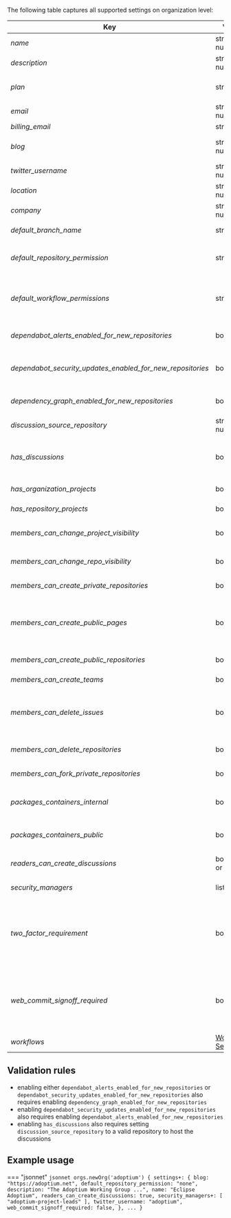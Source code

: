 The following table captures all supported settings on organization level:

| Key                                                        | Value                                     | Description                                                                                                                                                                    | Notes                                                  |
|------------------------------------------------------------|-------------------------------------------|--------------------------------------------------------------------------------------------------------------------------------------------------------------------------------|--------------------------------------------------------|
| _name_                                                     | string or null                            | The display name of the organization                                                                                                                                           |                                                        |
| _description_                                              | string or null                            | The description of the organization                                                                                                                                            |                                                        |
| _plan_                                                     | string                                    | The billing plan of the organization                                                                                                                                           | read-only property                                     |
| _email_                                                    | string or null                            | The main contact point of the organization                                                                                                                                     |                                                        |
| _billing_email_                                            | string                                    | The billing email                                                                                                                                                              |                                                        |
| _blog_                                                     | string or null                            | The blog url (usually links to the homepage of the organization)                                                                                                               |                                                        |
| _twitter_username_                                         | string or null                            | The twitter username of the organization                                                                                                                                       |                                                        |
| _location_                                                 | string or null                            | The geographic location of the organization                                                                                                                                    |                                                        |
| _company_                                                  | string or null                            | The company name if                                                                                                                                                            |                                                        |
| _default_branch_name_                                      | string                                    | The default branch name for newly created repositories                                                                                                                         |                                                        |
| _default_repository_permission_                            | string                                    | The base permission for all members of the organization for its repositories                                                                                                   | `none`, `read`, `write` or `admin`                     |
| _default_workflow_permissions_                             | string                                    | The default permissions granted to the GITHUB_TOKEN when running workflows in this organization                                                                                | `read` or `write`                                      |
| _dependabot_alerts_enabled_for_new_repositories_           | boolean                                   | If dependabot alerts will be enabled by default for newly created repos                                                                                                        |                                                        |
| _dependabot_security_updates_enabled_for_new_repositories_ | boolean                                   | If dependabot security updates will be enabled by default for newly created repos                                                                                              |                                                        |
| _dependency_graph_enabled_for_new_repositories_            | boolean                                   | If the dependency graph is will be enabled by default for newly created repos                                                                                                  |                                                        |
| _discussion_source_repository_                             | string or null                            | The source repository to host organization discussions                                                                                                                         |                                                        |
| _has_discussions_                                          | boolean                                   | If discussions are enabled for the organization. If `true`, property `discussion_source_repository` must be set as well                                                        |                                                        |
| _has_organization_projects_                                | boolean                                   | If the organization can have organization projects                                                                                                                             |                                                        |
| _has_repository_projects_                                  | boolean                                   | If the repositories can have repository projects                                                                                                                               |                                                        |
| _members_can_change_project_visibility_                    | boolean                                   | If members with admin permissions for a project can change its visibility                                                                                                      |                                                        |
| _members_can_change_repo_visibility_                       | boolean                                   | If members with admin permissions for a repo can change its visibility                                                                                                         |                                                        |
| _members_can_create_private_repositories_                  | boolean                                   | If members can create private repos                                                                                                                                            |                                                        |
| _members_can_create_public_pages_                          | boolean                                   | If members can create public GitHub Pages sites in this organization. If disabled, no GitHub Pages will not be published for the organization.                                 |                                                        |
| _members_can_create_public_repositories_                   | boolean                                   | If members can create public repos                                                                                                                                             |                                                        |
| _members_can_create_teams_                                 | boolean                                   | If members can create new teams                                                                                                                                                |                                                        |
| _members_can_delete_issues_                                | boolean                                   | If members with admin permissions for a repo can delete issues, otherwise only organization owners can delete issues                                                           |                                                        |
| _members_can_delete_repositories_                          | boolean                                   | If members with admin permissions for a repo can delete or transfer it                                                                                                         |                                                        |
| _members_can_fork_private_repositories_                    | boolean                                   | If members can fork private repos                                                                                                                                              |                                                        |
| _packages_containers_internal_                             | boolean                                   | If members can publish internal releases / containers visible to all organization members                                                                                      |                                                        |
| _packages_containers_public_                               | boolean                                   | If members can publish public releases / containers visible to anyone                                                                                                          |                                                        |
| _readers_can_create_discussions_                           | boolean or null                           | If users with read access can create and comment on discussions                                                                                                                |                                                        |
| _security_managers_                                        | list[string]                              | List of teams that should act as security managers                                                                                                                             |                                                        |
| _two_factor_requirement_                                   | boolean                                   | If two factor is required for all members                                                                                                                                      | read-only property, can only be changed via the Web UI |
| _web_commit_signoff_required_                              | boolean                                   | If repositories require contributors to sign-off on commits they make through GitHub's web interface. If enabled on organization level, it overrides the setting on repo level |                                                        |
| _workflows_                                                | [Workflow Settings](workflow-settings.md) | Workflow settings on organizational level                                                                                                                                      |                                                        |

## Validation rules

- enabling either `dependabot_alerts_enabled_for_new_repositories` or `dependabot_security_updates_enabled_for_new_repositories` also requires enabling `dependency_graph_enabled_for_new_repositories`
- enabling `dependabot_security_updates_enabled_for_new_repositories` also requires enabling `dependabot_alerts_enabled_for_new_repositories`
- enabling `has_discussions` also requires setting `discussion_source_repository` to a valid repository to host the discussions

## Example usage

=== "jsonnet"
    ``` jsonnet
    orgs.newOrg('adoptium') {
        settings+: {
            blog: "https://adoptium.net",
            default_repository_permission: "none",
            description: "The Adoptium Working Group ...",
            name: "Eclipse Adoptium",
            readers_can_create_discussions: true,
            security_managers+: [
                "adoptium-project-leads"
            ],
            twitter_username: "adoptium",
            web_commit_signoff_required: false,
        },
        ...
    }
    ```
